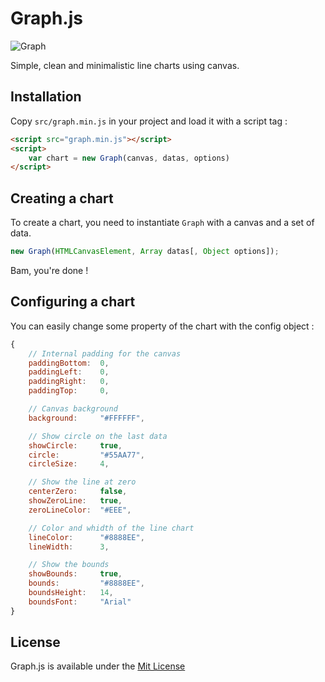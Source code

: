 # Graph.js

![Graph](http://img.shwaark.com/uploads/big/14613584467762.png)

Simple, clean and minimalistic line charts using canvas.

## Installation
Copy `src/graph.min.js` in your project and load it with a script tag :

```html
<script src="graph.min.js"></script>
<script>
    var chart = new Graph(canvas, datas, options)
</script>
```

## Creating a chart
To create a chart, you need to instantiate `Graph` with a canvas and a set of data.

```javascript
new Graph(HTMLCanvasElement, Array datas[, Object options]);
```

Bam, you're done !

## Configuring a chart
You can easily change some property of the chart with the config object :

```javascript
{
    // Internal padding for the canvas
    paddingBottom:  0, 
    paddingLeft:    0,
    paddingRight:   0,
    paddingTop:     0,

    // Canvas background
    background:     "#FFFFFF",

    // Show circle on the last data
    showCircle:     true,
    circle:         "#55AA77",
    circleSize:     4,

    // Show the line at zero
    centerZero:     false,
    showZeroLine:   true,
    zeroLineColor:  "#EEE",

    // Color and whidth of the line chart
    lineColor:      "#8888EE",
    lineWidth:      3,

    // Show the bounds
    showBounds:     true,
    bounds:         "#8888EE",
    boundsHeight:   14,
    boundsFont:     "Arial"
}
```

## License
Graph.js is available under the [Mit License](http://opensource.org/licenses/MIT)